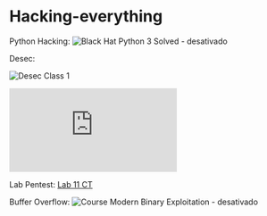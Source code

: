 # Hacking-everything

Python Hacking:
![Black Hat Python 3 Solved](https://github.com/avelin0/blackhat-python3) - desativado

Desec:

![Desec Class 1](https://github.com/avelin0/Desec-Classes)

![Desec Class 2](https://github.com/avelin0/desec-new/blob/master/web-recon-vpn.md)

Lab Pentest:
[Lab 11 CT](https://github.com/avelin0/lab11ct)

Buffer Overflow:
![Course Modern Binary Exploitation](https://github.com/avelin0/MBE) - desativado
